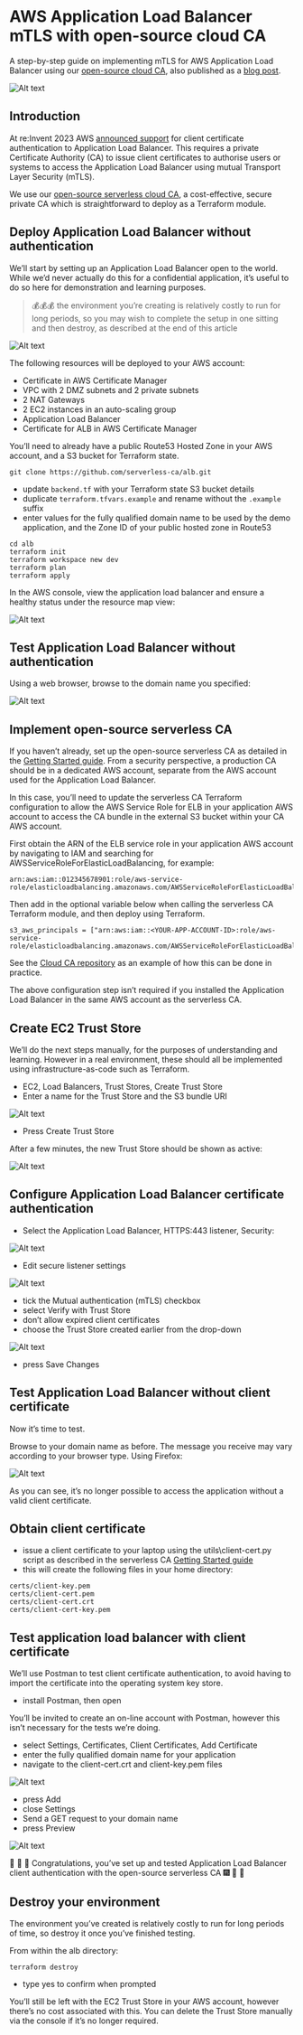 # AWS Application Load Balancer mTLS with open-source cloud CA

A step-by-step guide on implementing mTLS for AWS Application Load Balancer using our [open-source cloud CA](https://github.com/serverless-ca/terraform-aws-ca), also published as a [blog post](https://medium.com/@paulschwarzenberger/aws-application-load-balancer-mtls-with-open-source-cloud-ca-277cb40d60c7).

![Alt text](../assets/images/alb/alb-mtls.png?raw=true "ALB mTLS Architecture")

## Introduction

At re:Invent 2023 AWS [announced support](https://aws.amazon.com/blogs/aws/mutual-authentication-for-application-load-balancer-to-reliably-verify-certificate-based-client-identities) for client certificate authentication to Application Load Balancer. This requires a private Certificate Authority (CA) to issue client certificates to authorise users or systems to access the Application Load Balancer using mutual Transport Layer Security (mTLS).

We use our [open-source serverless cloud CA](https://serverlessca.com), a cost-effective, secure private CA which is straightforward to deploy as a Terraform module.

## Deploy Application Load Balancer without authentication

We’ll start by setting up an Application Load Balancer open to the world. While we’d never actually do this for a confidential application, it’s useful to do so here for demonstration and learning purposes.

> 💰💰💰 the environment you’re creating is relatively costly to run for long periods, so you may wish to complete the setup in one sitting and then destroy, as described at the end of this article

![Alt text](../assets/images/alb/alb-resources.png?raw=true "ALB Deployed Resources")

The following resources will be deployed to your AWS account:

* Certificate in AWS Certificate Manager
* VPC with 2 DMZ subnets and 2 private subnets
* 2 NAT Gateways
* 2 EC2 instances in an auto-scaling group
* Application Load Balancer
* Certificate for ALB in AWS Certificate Manager

You’ll need to already have a public Route53 Hosted Zone in your AWS account, and a S3 bucket for Terraform state.
```
git clone https://github.com/serverless-ca/alb.git
```
* update `backend.tf` with your Terraform state S3 bucket details
* duplicate `terraform.tfvars.example` and rename without the `.example` suffix
* enter values for the fully qualified domain name to be used by the demo application, and the Zone ID of your public hosted zone in Route53
```
cd alb
terraform init
terraform workspace new dev
terraform plan
terraform apply
```

In the AWS console, view the application load balancer and ensure a healthy status under the resource map view:

![Alt text](../assets/images/alb/alb-resource-map.png?raw=true "ALB Resource Map")

## Test Application Load Balancer without authentication

Using a web browser, browse to the domain name you specified:

![Alt text](../assets/images/alb/hello-with-border.png?raw=true "Application Hello")

## Implement open-source serverless CA

If you haven’t already, set up the open-source serverless CA as detailed in the [Getting Started guide](https://serverlessca.com/getting-started). From a security perspective, a production CA should be in a dedicated AWS account, separate from the AWS account used for the Application Load Balancer.

In this case, you’ll need to update the serverless CA Terraform configuration to allow the AWS Service Role for ELB in your application AWS account to access the CA bundle in the external S3 bucket within your CA AWS account.

First obtain the ARN of the ELB service role in your application AWS account by navigating to IAM and searching for AWSServiceRoleForElasticLoadBalancing, for example:
```
arn:aws:iam::012345678901:role/aws-service-role/elasticloadbalancing.amazonaws.com/AWSServiceRoleForElasticLoadBalancing
```

Then add in the optional variable below when calling the serverless CA Terraform module, and then deploy using Terraform.
```
s3_aws_principals = ["arn:aws:iam::<YOUR-APP-ACCOUNT-ID>:role/aws-service-role/elasticloadbalancing.amazonaws.com/AWSServiceRoleForElasticLoadBalancing"]
```
See the [Cloud CA repository](https://github.com/serverless-ca/cloud-ca) as an example of how this can be done in practice.

The above configuration step isn’t required if you installed the Application Load Balancer in the same AWS account as the serverless CA.

## Create EC2 Trust Store

We’ll do the next steps manually, for the purposes of understanding and learning. However in a real environment, these should all be implemented using infrastructure-as-code such as Terraform.

* EC2, Load Balancers, Trust Stores, Create Trust Store
* Enter a name for the Trust Store and the S3 bundle URI

![Alt text](../assets/images/alb/trust-store-config.png?raw=true "Trust Store Configuration")

* Press Create Trust Store

After a few minutes, the new Trust Store should be shown as active:

![Alt text](../assets/images/alb/trust-store-created.png?raw=true "Trust Store Created")

## Configure Application Load Balancer certificate authentication

* Select the Application Load Balancer, HTTPS:443 listener, Security:

![Alt text](../assets/images/alb/listener-no-mtls.png?raw=true "ALB Listener without mTLS")

* Edit secure listener settings

![Alt text](../assets/images/alb/edit-listener.png?raw=true "Edit ALB Listener Settings")

* tick the Mutual authentication (mTLS) checkbox
* select Verify with Trust Store
* don’t allow expired client certificates
* choose the Trust Store created earlier from the drop-down

![Alt text](../assets/images/alb/mtls-config.png?raw=true "ALB mTLS Configuration")

* press Save Changes

## Test Application Load Balancer without client certificate

Now it’s time to test.

Browse to your domain name as before. The message you receive may vary according to your browser type. Using Firefox:

![Alt text](../assets/images/alb/firefox-cert-needed.png?raw=true "Test Connection without Certificate")

As you can see, it’s no longer possible to access the application without a valid client certificate.

## Obtain client certificate

* issue a client certificate to your laptop using the utils\client-cert.py script as described in the serverless CA [Getting Started guide](https://serverlessca.com/getting-started)
* this will create the following files in your home directory:

```
certs/client-key.pem
certs/client-cert.pem
certs/client-cert.crt
certs/client-cert-key.pem
```

## Test application load balancer with client certificate

We’ll use Postman to test client certificate authentication, to avoid having to import the certificate into the operating system key store.

* install Postman, then open

You’ll be invited to create an on-line account with Postman, however this isn’t necessary for the tests we’re doing.

* select Settings, Certificates, Client Certificates, Add Certificate
* enter the fully qualified domain name for your application
* navigate to the client-cert.crt and client-key.pem files

![Alt text](../assets/images/alb/postman-settings.png?raw=true "Postman Certificate Settings")

* press Add
* close Settings
* Send a GET request to your domain name
* press Preview

![Alt text](../assets/images/alb/postman-hello.png?raw=true "Successful Certificate Authentication to ALB")

👏 🎉 🎊 Congratulations, you’ve set up and tested Application Load Balancer client authentication with the open-source serverless CA 🎆 🌟 🎇

## Destroy your environment
The environment you’ve created is relatively costly to run for long periods of time, so destroy it once you’ve finished testing.

From within the alb directory:
```
terraform destroy
```
* type yes to confirm when prompted

You’ll still be left with the EC2 Trust Store in your AWS account, however there’s no cost associated with this. You can delete the Trust Store manually via the console if it’s no longer required.
